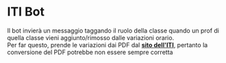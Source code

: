 # ITI Bot
Il bot invierà un messaggio taggando il ruolo della classe quando un prof di quella classe vieni aggiunto/rimosso dalle variazioni orario. <br>
Per far questo, prende le variazioni dai PDF dal [**sito dell'ITI**](https://www.ispascalcomandini.it/variazioni-orario-istituto-tecnico-tecnologico/2017/09/15/), pertanto la conversione del PDF potrebbe non essere sempre corretta
